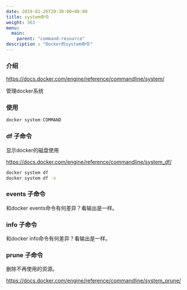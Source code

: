 ```yaml
---
date: 2019-01-26T20:30:00+08:00
title: system命令
weight: 363
menu:
  main:
    parent: "command-resource"
description : "Docker的system命令"
---
```


### 介绍

https://docs.docker.com/engine/reference/commandline/system/

管理docker系统

### 使用

```bash
docker system COMMAND
```

### df 子命令

显示docker的磁盘使用

https://docs.docker.com/engine/reference/commandline/system_df/

```bash
docker system df
docker system df -v
```

### events 子命令

和docker events命令有何差异？看输出是一样。

### info 子命令

和docker info命令有何差异？看输出是一样。

### prune 子命令

删除不再使用的资源。

https://docs.docker.com/engine/reference/commandline/system_prune/

